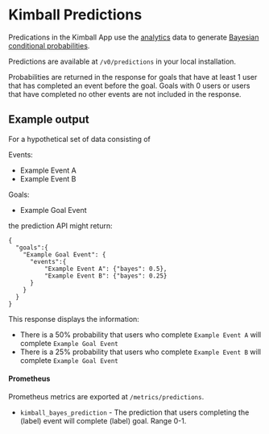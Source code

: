 # Kimball Predictions

Predications in the Kimball App use the [analytics](/analytics.md) data to generate [Bayesian conditional probabilities](https://en.wikipedia.org/wiki/Bayesian_statistics).

Predictions are available at `/v0/predictions` in your local installation.

Probabilities are returned in the response for goals that have at least 1 user that has completed an event before the goal. Goals with 0 users or users that have completed no other events are not included in the response.

## Example output

For a hypothetical set of data consisting of

Events:
  * Example Event A
  * Example Event B

Goals:
  * Example Goal Event

the prediction API might return:

```
{
  "goals":{
    "Example Goal Event": {
      "events":{
          "Example Event A": {"bayes": 0.5},
          "Example Event B": {"bayes": 0.25}
      }
    }
  }
}
```

This response displays the information:

* There is a 50% probability that users who complete `Example Event A` will complete `Example Goal Event`
* There is a 25% probability that users who complete `Example Event B` will complete `Example Goal Event`

#### Prometheus

Prometheus metrics are exported at `/metrics/predictions`.

* `kimball_bayes_prediction` - The prediction that users completing the (label) event will complete (label) goal. Range 0-1.

